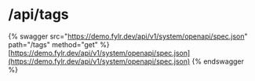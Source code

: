 # /api/tags

{% swagger src="https://demo.fylr.dev/api/v1/system/openapi/spec.json" path="/tags" method="get" %}
[https://demo.fylr.dev/api/v1/system/openapi/spec.json](https://demo.fylr.dev/api/v1/system/openapi/spec.json)
{% endswagger %}
